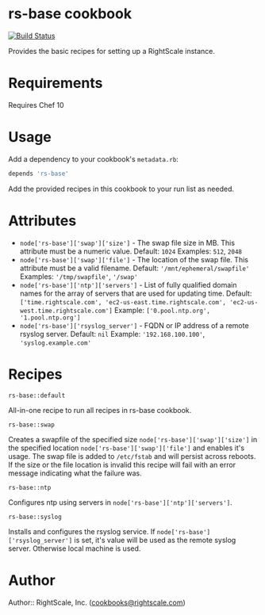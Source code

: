 # rs-base cookbook

[![Build Status](https://travis-ci.org/rightscale-cookbooks/rs-base.png?branch=master)](https://travis-ci.org/rightscale-cookbooks/rs-base)

Provides the basic recipes for setting up a RightScale instance.

# Requirements

Requires Chef 10

# Usage

Add a dependency to your cookbook's `metadata.rb`:

```ruby
depends 'rs-base'
```

Add the provided recipes in this cookbook to your run list as needed.

# Attributes

* `node['rs-base']['swap']['size']` - The swap file size in MB. This attribute must be a numeric value.
Default: `1024`  Examples: `512`, `2048`
* `node['rs-base']['swap']['file']` - The location of the swap file. This attribute must be a valid filename.
Default: `'/mnt/ephemeral/swapfile'`  Examples: `'/tmp/swapfile'`, `'/swap'`
* `node['rs-base']['ntp']['servers']` - List of fully qualified domain names for the array of servers that are used for
updating time.  Default: `['time.rightscale.com', 'ec2-us-east.time.rightscale.com', 'ec2-us-west.time.rightscale.com']`
Example: `['0.pool.ntp.org', '1.pool.ntp.org']`
* `node['rs-base']['rsyslog_server']` - FQDN or IP address of a remote rsyslog server. Default: `nil`
Example: `'192.168.100.100'`, `'syslog.example.com'`

# Recipes

`rs-base::default`

All-in-one recipe to run all recipes in rs-base cookbook.

`rs-base::swap`

Creates a swapfile of the specified size `node['rs-base']['swap']['size']` in the
specified location `node['rs-base']['swap']['file']` and enables it's usage.
The swap file is added to `/etc/fstab` and will persist across reboots.  If the size or the
file location is invalid this recipe will fail with an error message indicating what the
failure was.

`rs-base::ntp`

Configures ntp using servers in `node['rs-base']['ntp']['servers']`.

`rs-base::syslog`

Installs and configures the rsyslog service.  If `node['rs-base']['rsyslog_server']` is set, it's value will be
used as the remote syslog server. Otherwise local machine is used.

# Author

Author:: RightScale, Inc. (<cookbooks@rightscale.com>)
